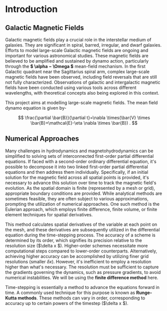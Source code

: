 # Introduction

## Galactic Magnetic Fields

Galactic magnetic fields play a crucial role in the interstellar medium of galaxies. They are significant in spiral, barred, irregular, and dwarf galaxies. Efforts to model large-scale Galactic magnetic fields are ongoing and important for various astronomical studies. These magnetic fields are believed to be amplified and sustained by dynamo action, particularly through the **$ \alpha − \Omega $** mean-field mechanism. In the first Galactic quadrant near the Sagittarius spiral arm, complex large-scale magnetic fields have been observed, including field reversals that are still not fully characterized. Observations of galactic and intergalactic magnetic fields have been conducted using various tools across different wavelengths, with theoretical concepts also being explored in this context.

This project aims at modelling large-scale magnetic fields. The mean field dynamo equation is given by-

$$
\frac{\partial \bar{B}}{\partial t}=\nabla \times(\bar{V} \times \bar{B}+\mathcal{E}-\eta \nabla \times \bar{B}) .
$$



## Numerical Approaches 

Many challenges in hydrodynamics and magnetohydrodynamics can be simplified to solving sets of interconnected first-order partial differential equations. If faced with a second-order ordinary differential equation, it's possible to decompose it into two linked first-order partial differential equations and then address them individually. Specifically, if an initial solution for the magnetic field across all spatial points is provided, it's necessary to advance this solution over time to track the magnetic field's evolution. As the spatial domain is finite (represented by a mesh or grid), appropriate boundary conditions are provided. While analytical methods are sometimes feasible, they are often subject to various approximations, prompting the utilization of numerical approaches. One such method is the Eulerian approach, which employs finite difference, finite volume, or finite element techniques for spatial derivatives.

This method calculates spatial derivatives of the variable at each point on the mesh, and these derivatives are subsequently utilized in the differential equation during the time-stepping process. The accuracy of a scheme is determined by its order, which signifies its precision relative to the resolution size ($\delta x $). Higher-order schemes necessitate more computational steps compared to lower-order counterparts. Alternatively, achieving higher accuracy can be accomplished by utilizing finer grid resolutions (smaller $\delta x$). However, it's inefficient to employ a resolution higher than what's necessary. The resolution must be sufficient to capture the gradients governing the dynamics, such as pressure gradients, to avoid numerical instabilities. We will be using the **finite difference method** here.

Time-stepping is essentially a method to advance the equations forward in time. A commonly used technique for this purpose is known as **Runge-Kutta methods**. These methods can vary in order, corresponding to accuracy up to certain powers of the timestep ($\delta x $).



